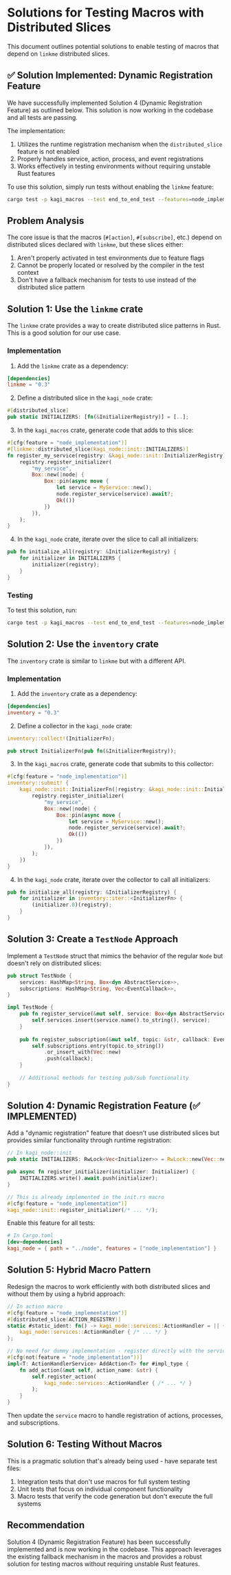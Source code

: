 # Solutions for Testing Macros with Distributed Slices

This document outlines potential solutions to enable testing of macros that depend on `linkme` distributed slices.

## ✅ Solution Implemented: Dynamic Registration Feature

We have successfully implemented Solution 4 (Dynamic Registration Feature) as outlined below. This solution is now working in the codebase and all tests are passing.

The implementation:
1. Utilizes the runtime registration mechanism when the `distributed_slice` feature is not enabled
2. Properly handles service, action, process, and event registrations
3. Works effectively in testing environments without requiring unstable Rust features

To use this solution, simply run tests without enabling the `linkme` feature:

```sh
cargo test -p kagi_macros --test end_to_end_test --features=node_implementation -- --nocapture
```

## Problem Analysis

The core issue is that the macros (`#[action]`, `#[subscribe]`, etc.) depend on distributed slices declared with `linkme`, but these slices either:

1. Aren't properly activated in test environments due to feature flags
2. Cannot be properly located or resolved by the compiler in the test context
3. Don't have a fallback mechanism for tests to use instead of the distributed slice pattern

## Solution 1: Use the `linkme` crate

The `linkme` crate provides a way to create distributed slice patterns in Rust. This is a good solution for our use case.

### Implementation

1. Add the `linkme` crate as a dependency:

```toml
[dependencies]
linkme = "0.3"
```

2. Define a distributed slice in the `kagi_node` crate:

```rust
#[distributed_slice]
pub static INITIALIZERS: [fn(&InitializerRegistry)] = [..];
```

3. In the `kagi_macros` crate, generate code that adds to this slice:

```rust
#[cfg(feature = "node_implementation")]
#[linkme::distributed_slice(kagi_node::init::INITIALIZERS)]
fn register_my_service(registry: &kagi_node::init::InitializerRegistry) {
    registry.register_initializer(
        "my_service",
        Box::new(|node| {
            Box::pin(async move {
                let service = MyService::new();
                node.register_service(service).await?;
                Ok(())
            })
        }),
    );
}
```

4. In the `kagi_node` crate, iterate over the slice to call all initializers:

```rust
pub fn initialize_all(registry: &InitializerRegistry) {
    for initializer in INITIALIZERS {
        initializer(registry);
    }
}
```

### Testing

To test this solution, run:

```bash
cargo test -p kagi_macros --test end_to_end_test --features=node_implementation -- --nocapture
```

## Solution 2: Use the `inventory` crate

The `inventory` crate is similar to `linkme` but with a different API.

### Implementation

1. Add the `inventory` crate as a dependency:

```toml
[dependencies]
inventory = "0.3"
```

2. Define a collector in the `kagi_node` crate:

```rust
inventory::collect!(InitializerFn);

pub struct InitializerFn(pub fn(&InitializerRegistry));
```

3. In the `kagi_macros` crate, generate code that submits to this collector:

```rust
#[cfg(feature = "node_implementation")]
inventory::submit! {
    kagi_node::init::InitializerFn(|registry: &kagi_node::init::InitializerRegistry| {
        registry.register_initializer(
            "my_service",
            Box::new(|node| {
                Box::pin(async move {
                    let service = MyService::new();
                    node.register_service(service).await?;
                    Ok(())
                })
            }),
        );
    })
}
```

4. In the `kagi_node` crate, iterate over the collector to call all initializers:

```rust
pub fn initialize_all(registry: &InitializerRegistry) {
    for initializer in inventory::iter::<InitializerFn> {
        (initializer.0)(registry);
    }
}
```

## Solution 3: Create a `TestNode` Approach

Implement a `TestNode` struct that mimics the behavior of the regular `Node` but doesn't rely on distributed slices:

```rust
pub struct TestNode {
    services: HashMap<String, Box<dyn AbstractService>>,
    subscriptions: HashMap<String, Vec<EventCallback>>,
}

impl TestNode {
    pub fn register_service(&mut self, service: Box<dyn AbstractService>) {
        self.services.insert(service.name().to_string(), service);
    }
    
    pub fn register_subscription(&mut self, topic: &str, callback: EventCallback) {
        self.subscriptions.entry(topic.to_string())
            .or_insert_with(Vec::new)
            .push(callback);
    }
    
    // Additional methods for testing pub/sub functionality
}
```

## Solution 4: Dynamic Registration Feature (✅ IMPLEMENTED)

Add a "dynamic registration" feature that doesn't use distributed slices but provides similar functionality through runtime registration:

```rust
// In kagi_node::init
pub static INITIALIZERS: RwLock<Vec<Initializer>> = RwLock::new(Vec::new());

pub async fn register_initializer(initializer: Initializer) {
    INITIALIZERS.write().await.push(initializer);
}

// This is already implemented in the init.rs macro
#[cfg(feature = "node_implementation")]
kagi_node::init::register_initializer(/* ... */);
```

Enable this feature for all tests:

```toml
# In Cargo.toml
[dev-dependencies]
kagi_node = { path = "../node", features = ["node_implementation"] }
```

## Solution 5: Hybrid Macro Pattern

Redesign the macros to work efficiently with both distributed slices and without them by using a hybrid approach:

```rust
// In action macro
#[cfg(feature = "node_implementation")]
#[distributed_slice(ACTION_REGISTRY)]
static #static_ident: fn() -> kagi_node::services::ActionHandler = || {
    kagi_node::services::ActionHandler { /* ... */ }
};

// No need for dummy implementation - register directly with the service
#[cfg(not(feature = "node_implementation"))]
impl<T: ActionHandlerService> AddAction<T> for #impl_type {
    fn add_action(&mut self, action_name: &str) {
        self.register_action(
            kagi_node::services::ActionHandler { /* ... */ }
        );
    }
}
```

Then update the `service` macro to handle registration of actions, processes, and subscriptions.

## Solution 6: Testing Without Macros

This is a pragmatic solution that's already being used - have separate test files:

1. Integration tests that don't use macros for full system testing
2. Unit tests that focus on individual component functionality
3. Macro tests that verify the code generation but don't execute the full systems

## Recommendation

Solution 4 (Dynamic Registration Feature) has been successfully implemented and is now working in the codebase. This approach leverages the existing fallback mechanism in the macros and provides a robust solution for testing macros without requiring unstable Rust features.